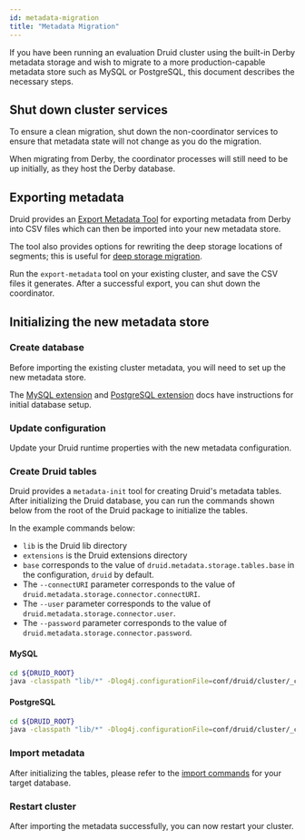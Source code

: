 ```yaml
---
id: metadata-migration
title: "Metadata Migration"
---
```


<!--
  ~ Licensed to the Apache Software Foundation (ASF) under one
  ~ or more contributor license agreements.  See the NOTICE file
  ~ distributed with this work for additional information
  ~ regarding copyright ownership.  The ASF licenses this file
  ~ to you under the Apache License, Version 2.0 (the
  ~ "License"); you may not use this file except in compliance
  ~ with the License.  You may obtain a copy of the License at
  ~
  ~   http://www.apache.org/licenses/LICENSE-2.0
  ~
  ~ Unless required by applicable law or agreed to in writing,
  ~ software distributed under the License is distributed on an
  ~ "AS IS" BASIS, WITHOUT WARRANTIES OR CONDITIONS OF ANY
  ~ KIND, either express or implied.  See the License for the
  ~ specific language governing permissions and limitations
  ~ under the License.
  -->


If you have been running an evaluation Druid cluster using the built-in Derby metadata storage and wish to migrate to a
more production-capable metadata store such as MySQL or PostgreSQL, this document describes the necessary steps.

## Shut down cluster services

To ensure a clean migration, shut down the non-coordinator services to ensure that metadata state will not
change as you do the migration.

When migrating from Derby, the coordinator processes will still need to be up initially, as they host the Derby database.

## Exporting metadata

Druid provides an [Export Metadata Tool](../operations/export-metadata.md) for exporting metadata from Derby into CSV files
which can then be imported into your new metadata store.

The tool also provides options for rewriting the deep storage locations of segments; this is useful
for [deep storage migration](../operations/deep-storage-migration.md).

Run the `export-metadata` tool on your existing cluster, and save the CSV files it generates. After a successful export, you can shut down the coordinator.

## Initializing the new metadata store

### Create database

Before importing the existing cluster metadata, you will need to set up the new metadata store.

The [MySQL extension](../development/extensions-core/mysql.md) and [PostgreSQL extension](../development/extensions-core/postgresql.md) docs have instructions for initial database setup.

### Update configuration

Update your Druid runtime properties with the new metadata configuration.

### Create Druid tables

Druid provides a `metadata-init` tool for creating Druid's metadata tables. After initializing the Druid database, you can run the commands shown below from the root of the Druid package to initialize the tables.

In the example commands below:

- `lib` is the Druid lib directory
- `extensions` is the Druid extensions directory
- `base` corresponds to the value of `druid.metadata.storage.tables.base` in the configuration, `druid` by default.
- The `--connectURI` parameter corresponds to the value of `druid.metadata.storage.connector.connectURI`.
- The `--user` parameter corresponds to the value of `druid.metadata.storage.connector.user`.
- The `--password` parameter corresponds to the value of `druid.metadata.storage.connector.password`.

#### MySQL

```bash
cd ${DRUID_ROOT}
java -classpath "lib/*" -Dlog4j.configurationFile=conf/druid/cluster/_common/log4j2.xml -Ddruid.extensions.directory="extensions" -Ddruid.extensions.loadList="[\"mysql-metadata-storage\"]" -Ddruid.metadata.storage.type=mysql -Ddruid.node.type=metadata-init org.apache.druid.cli.Main tools metadata-init --connectURI="<mysql-uri>" --user <user> --password <pass> --base druid
```

#### PostgreSQL

```bash
cd ${DRUID_ROOT}
java -classpath "lib/*" -Dlog4j.configurationFile=conf/druid/cluster/_common/log4j2.xml -Ddruid.extensions.directory="extensions" -Ddruid.extensions.loadList="[\"postgresql-metadata-storage\"]" -Ddruid.metadata.storage.type=postgresql -Ddruid.node.type=metadata-init org.apache.druid.cli.Main tools metadata-init --connectURI="<postgresql-uri>" --user <user> --password <pass> --base druid
```

### Import metadata

After initializing the tables, please refer to the [import commands](../operations/export-metadata.md#importing-metadata) for your target database.

### Restart cluster

After importing the metadata successfully, you can now restart your cluster.
